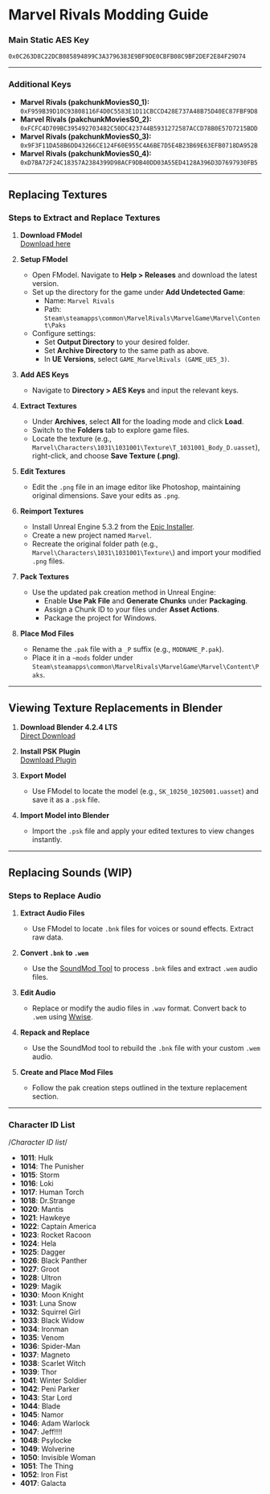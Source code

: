 # Marvel Rivals Modding Guide

### Main Static AES Key

`0x0C263D8C22DCB085894899C3A3796383E9BF9DE0CBFB08C9BF2DEF2E84F29D74`

---

### Additional Keys

- **Marvel Rivals (pakchunkMoviesS0_1):** `0xF959B39D10C93808116F4D0C5583E1D11CBCCD428E737A48B75D40EC87FBF9D8`
- **Marvel Rivals (pakchunkMoviesS0_2):** `0xFCFC4D709BC395492703482C50DC423744B5931272587ACCD78B0E57D7215BDD`
- **Marvel Rivals (pakchunkMoviesS0_3):** `0x9F3F11DA58B6DD43266CE124F60E955C4A6BE7D5E4B23B69E63EFB0718DA952B`
- **Marvel Rivals (pakchunkMoviesS0_4):** `0xD7BA72F24C18357A2384399D98ACF9DB40DD03A55ED4128A396D3D7697930FB5`

---

## Replacing Textures

### Steps to Extract and Replace Textures

1. **Download FModel**  
   [Download here](https://fmodel.app/)

2. **Setup FModel**

   - Open FModel. Navigate to **Help > Releases** and download the latest version.
   - Set up the directory for the game under **Add Undetected Game**:
     - Name: `Marvel Rivals`
     - Path: `Steam\steamapps\common\MarvelRivals\MarvelGame\Marvel\Content\Paks`
   - Configure settings:
     - Set **Output Directory** to your desired folder.
     - Set **Archive Directory** to the same path as above.
     - In **UE Versions**, select `GAME_MarvelRivals (GAME_UE5_3)`.

3. **Add AES Keys**

   - Navigate to **Directory > AES Keys** and input the relevant keys.

4. **Extract Textures**

   - Under **Archives**, select **All** for the loading mode and click **Load**.
   - Switch to the **Folders** tab to explore game files.
   - Locate the texture (e.g., `Marvel\Characters\1031\1031001\Texture\T_1031001_Body_D.uasset`), right-click, and choose **Save Texture (.png)**.

5. **Edit Textures**

   - Edit the `.png` file in an image editor like Photoshop, maintaining original dimensions. Save your edits as `.png`.

6. **Reimport Textures**

   - Install Unreal Engine 5.3.2 from the [Epic Installer](https://www.unrealengine.com/en-US/download).
   - Create a new project named `Marvel`.
   - Recreate the original folder path (e.g., `Marvel\Characters\1031\1031001\Texture\`) and import your modified `.png` files.

7. **Pack Textures**

   - Use the updated pak creation method in Unreal Engine:
     - Enable **Use Pak File** and **Generate Chunks** under **Packaging**.
     - Assign a Chunk ID to your files under **Asset Actions**.
     - Package the project for Windows.

8. **Place Mod Files**
   - Rename the `.pak` file with a `_P` suffix (e.g., `MODNAME_P.pak`).
   - Place it in a `~mods` folder under `Steam\steamapps\common\MarvelRivals\MarvelGame\Marvel\Content\Paks`.

---

## Viewing Texture Replacements in Blender

1. **Download Blender 4.2.4 LTS**  
   [Direct Download](https://www.blender.org/download/release/Blender4.2/blender-4.2.4-windows-x64.zip)

2. **Install PSK Plugin**  
   [Download Plugin](https://extensions.blender.org/add-ons/io-scene-psk-psa/)

3. **Export Model**

   - Use FModel to locate the model (e.g., `SK_10250_1025001.uasset`) and save it as a `.psk` file.

4. **Import Model into Blender**
   - Import the `.psk` file and apply your edited textures to view changes instantly.

---

## Replacing Sounds (WIP)

### Steps to Replace Audio

1. **Extract Audio Files**

   - Use FModel to locate `.bnk` files for voices or sound effects. Extract raw data.

2. **Convert `.bnk` to `.wem`**

   - Use the [SoundMod Tool](https://mega.nz/file/N1xU0DzY#oNFpGzf-MGUYC8vZ6MAgIMYJeHvkaYsfMSA3D7924oY) to process `.bnk` files and extract `.wem` audio files.

3. **Edit Audio**

   - Replace or modify the audio files in `.wav` format. Convert back to `.wem` using [Wwise](https://www.audiokinetic.com/en/products/wwise/).

4. **Repack and Replace**

   - Use the SoundMod tool to rebuild the `.bnk` file with your custom `.wem` audio.

5. **Create and Place Mod Files**
   - Follow the pak creation steps outlined in the texture replacement section.

---

### Character ID List

/_Character ID list_/

- **1011**: Hulk
- **1014**: The Punisher
- **1015**: Storm
- **1016**: Loki
- **1017**: Human Torch
- **1018**: Dr.Strange
- **1020**: Mantis
- **1021**: Hawkeye
- **1022**: Captain America
- **1023**: Rocket Racoon
- **1024**: Hela
- **1025**: Dagger
- **1026**: Black Panther
- **1027**: Groot
- **1028**: Ultron
- **1029**: Magik
- **1030**: Moon Knight
- **1031**: Luna Snow
- **1032**: Squirrel Girl
- **1033**: Black Widow
- **1034**: Ironman
- **1035**: Venom
- **1036**: Spider-Man
- **1037**: Magneto
- **1038**: Scarlet Witch
- **1039**: Thor
- **1041**: Winter Soldier
- **1042**: Peni Parker
- **1043**: Star Lord
- **1044**: Blade
- **1045**: Namor
- **1046**: Adam Warlock
- **1047**: Jeff!!!!
- **1048**: Psylocke
- **1049**: Wolverine
- **1050**: Invisible Woman
- **1051**: The Thing
- **1052**: Iron Fist
- **4017**: Galacta
